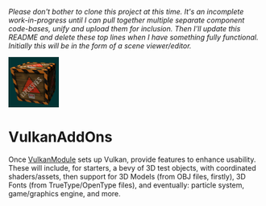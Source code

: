 *Please don't bother to clone this project at this time.  It's an incomplete work-in-progress until I can pull together multiple separate component code-bases, unify and upload them for inclusion.  Then I'll update this README and delete these top lines when I have something fully functional.  Initially this will be in the form of a scene viewer/editor.*

<img src="https://github.com/electromaggot/VulkanAddOns/blob/main/ViewerProject/Xcode/Resources/iOS/Images.xcassets/AppIcon-iOS.appiconset/ItunesArtwork%402x.png" width="100" height="100" />

# VulkanAddOns
Once [VulkanModule](https://github.com/electromaggot/VulkanModule) sets up Vulkan, provide features to enhance usability.  These will include, for starters, a bevy of 3D test objects, with coordinated shaders/assets, then support for 3D Models (from OBJ files, firstly), 3D Fonts (from TrueType/OpenType files), and eventually: particle system, game/graphics engine, and more.
